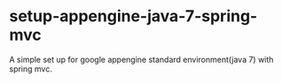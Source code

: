 # setup-appengine-java-7-spring-mvc

A simple set up for google appengine standard environment(java 7) with spring mvc.
